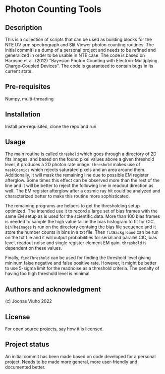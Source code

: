 # Photon Counting Tools

## Description
This is a collection of scripts that can be used as building blocks for the NTE UV arm spectrograph and Slit Viewer photon counting routines. The initial commit is a dump of a personal project and needs to be refined and generalized in order to be usable in NTE case. The code is based on Harpsoe et al. (2012) "Bayesian Photon Counting with Electron-Multiplying Charge-Coupled Devices". The code is guaranteed to contain bugs in its current state. 

## Pre-requisites
Numpy, multi-threading

## Installation
Install pre-requisited, clone the repo and run.

## Usage
The main routine is called `threshold` which goes through a directory of 2D fits images, and based on the found pixel values above a given threshold level, it produces a 2D photon rate image. `threshold` makes use of `maskCosmics` which rejects saturated pixels and an area around them. Additionally, it will mask the remaining line due to possible EM register afterglow. Some times this effect can be observed more than the rest of the line and it will be better to reject the following line in readout direction as well. The EM register afterglow after a cosmic ray hit could be analyzed and characterized better to make this routine more sophisticated.

The remaining programs are helpers to get the thresholding setup optimized. The intended use it to record a large set of bias frames with the same EM setup as is used for the scientific data. More than 100 bias frames is needed to sample the high value tail in the bias histogram to fit for CIC. `binTheImages` is run on the directory containg the bias file sequence and it store the number counts in bins in a txt file. Then `fitBackground` can be run on the txt file and it will output probabilities for serial and parallel CIC, bias level, readout noise and single register element EM gain. `threshold` is dependent on these values.

Finally, `findThreshold` can be used for finding the threshold level giving mininum false negative and false positive rate. However, it might be better to use 5-sigma limit for the readnoise as a threshold criteria. The penalty of having too high threshold level is minimal.

## Authors and acknowledgment
(c) Joonas Viuho 2022

## License
For open source projects, say how it is licensed.

## Project status
An initial commit has been made based on code developed for a personal project. Needs to be made more general, more user-friendly and documented better.
